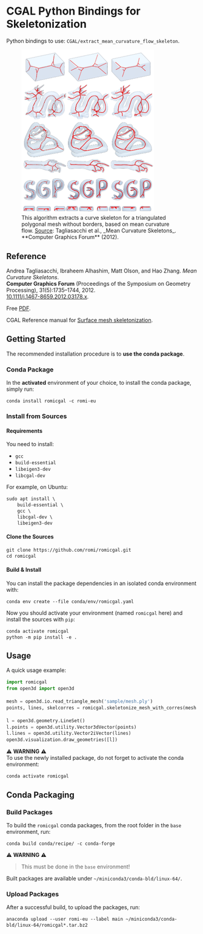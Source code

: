 # CGAL Python Bindings for Skeletonization

Python bindings to use: `CGAL/extract_mean_curvature_flow_skeleton`.

<figure>
  <img src="doc/assets/paper_preview.png" width="350" />
  <figcaption>
    This algorithm extracts a curve skeleton for a triangulated polygonal mesh without borders, based on mean curvature flow.  
    <u>Source</u>: Tagliasacchi et al., _Mean Curvature Skeletons_. **Computer Graphics Forum** (2012).
  </figcaption>
</figure>

## Reference

Andrea Tagliasacchi, Ibraheem Alhashim, Matt Olson, and Hao Zhang. _Mean Curvature Skeletons_.  
**Computer Graphics Forum** (Proceedings of the Symposium on Geometry Processing), 31(5):1735–1744, 2012.  
[10.1111/j.1467-8659.2012.03178.x](https://doi.org/10.1111/j.1467-8659.2012.03178.x).  

Free [PDF](https://www.cs.sfu.ca/~haoz/pubs/tag_sgp12.pdf).  

CGAL Reference manual for [Surface mesh skeletonization](
https://doc.cgal.org/5.4.5/Surface_mesh_skeletonization/group__PkgSurfaceMeshSkeletonizationRef.html).

## Getting Started

The recommended installation procedure is to **use the conda package**.

### Conda Package

In the **activated** environment of your choice, to install the conda package, simply run:

```shell
conda install romicgal -c romi-eu
```

### Install from Sources

#### Requirements

You need to install:  
- `gcc`  
- `build-essential`  
- `libeigen3-dev`  
- `libcgal-dev`

For example, on Ubuntu:
```shell
sudo apt install \
    build-essential \
    gcc \
    libcgal-dev \
    libeigen3-dev
```

#### Clone the Sources

```shell
git clone https://github.com/romi/romicgal.git
cd romicgal
```

#### Build & Install

You can install the package dependencies in an isolated conda environment with:

```shell
conda env create --file conda/env/romicgal.yaml
```

Now you should activate your environment (named `romicgal` here) and install the sources with `pip`:

```shell
conda activate romicgal
python -m pip install -e .
```

## Usage

A quick usage example:

```python
import romicgal
from open3d import open3d

mesh = open3d.io.read_triangle_mesh('sample/mesh.ply')
points, lines, skelcorres = romicgal.skeletonize_mesh_with_corres(mesh.vertices, mesh.triangles)

l = open3d.geometry.LineSet()
l.points = open3d.utility.Vector3dVector(points)
l.lines = open3d.utility.Vector2iVector(lines)
open3d.visualization.draw_geometries([l])
```

:warning: **WARNING** :warning:  
To use the newly installed package, do not forget to activate the conda environment:

```shell
conda activate romicgal
```

## Conda Packaging

### Build Packages

To build the `romicgal` conda packages, from the root folder in the `base` environment, run:

```shell
conda build conda/recipe/ -c conda-forge
```

:warning: **WARNING** :warning:  
> This must be done in the `base` environment!

Built packages are available under `~/miniconda3/conda-bld/linux-64/`.

### Upload Packages

After a successful build, to upload the packages, run:

```shell
anaconda upload --user romi-eu --label main ~/miniconda3/conda-bld/linux-64/romicgal*.tar.bz2
```